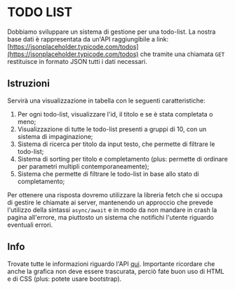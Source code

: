 # TODO LIST

Dobbiamo sviluppare un sistema di gestione per una todo-list. La nostra base dati è rappresentata da un'API raggiungibile a link:
[https://jsonplaceholder.typicode.com/todos](https://jsonplaceholder.typicode.com/todos) che tramite una chiamata `GET` restituisce in formato JSON tutti i dati necessari.

## Istruzioni

Servirà una visualizzazione in tabella con le seguenti caratteristiche:

  1. Per ogni todo-list, visualizzare l'id, il titolo e se è stata completata o meno;
  2. Visualizzazione di tutte le todo-list presenti a gruppi di 10, con un sistema di impaginazione;
  3. Sistema di ricerca per titolo da input testo, che permette di filtrare le todo-list;
  4. Sistema di sorting per titolo e completamento (plus: permette di ordinare per parametri multipli contemporaneamente);
  5. Sistema che permette di filtrare le todo-list in base allo stato di completamento;

Per ottenere una risposta dovremo utilizzare la libreria fetch che si occupa di gestire le chiamate ai server, mantenendo un approccio che prevede l'utilizzo della sintassi `async/await` e in modo da non mandare in crash la pagina all'errore, ma piuttosto un sistema che notifichi l'utente riguardo eventuali errori.

## Info

Trovate tutte le informazioni riguardo l'API [qui](https://jsonplaceholder.typicode.com). Importante ricordare che anche la grafica non deve essere trascurata, perciò fate buon uso di HTML e di CSS (plus: potete usare bootstrap).
